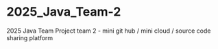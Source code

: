 # 2025_Java_Team-2
2025 Java Team Project team 2 - mini git hub / mini cloud / source code sharing platform
